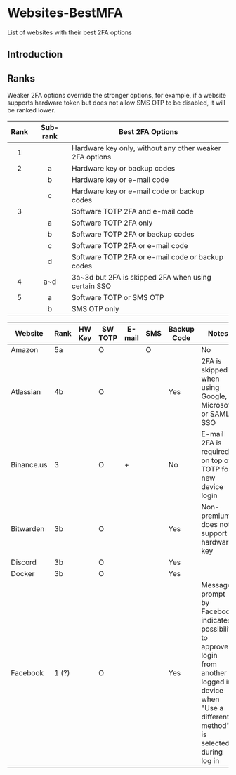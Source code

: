 # Websites-BestMFA
List of websites with their best 2FA options

## Introduction
## Ranks
Weaker 2FA options override the stronger options, for example, if a website supports hardware token but does not allow SMS OTP to be disabled, it will be ranked lower.

| Rank | Sub-rank | Best 2FA Options                                        |
|:----:|:--------:|---------------------------------------------------------|
|  1   |          | Hardware key only, without any other weaker 2FA options |
|  2   |    a     | Hardware key or backup codes                            |
|      |    b     | Hardware key or e-mail code                             |
|      |    c     | Hardware key or e-mail code or backup codes             |
|  3   |          | Software TOTP 2FA and e-mail code                       |
|      |    a     | Software TOTP 2FA only                                  |
|      |    b     | Software TOTP 2FA or backup codes                       |
|      |    c     | Software TOTP 2FA or e-mail code                        |
|      |    d     | Software TOTP 2FA or e-mail code or backup codes        |
|  4   |   a~d    | 3a~3d but 2FA is skipped 2FA when using certain SSO     |
|  5   |    a     | Software TOTP or SMS OTP                                |
|      |    b     | SMS OTP only                                            |

| Website    | Rank  | HW Key | SW TOTP | E-mail | SMS | Backup Code | Notes                                                                              |
|------------|-------|--------|---------|--------|-----|-------------|------------------------------------------------------------------------------------|
| Amazon     | 5a    |        | O       |        | O   |             | No                                                                                 |
| Atlassian  | 4b    |        | O       |        |     | Yes         | 2FA is skipped when using Google, Microsoft, or SAML SSO                           |
| Binance.us | 3     |        | O       | +      |     | No          | E-mail 2FA is required on top of TOTP for new device login                         |
| Bitwarden  | 3b    |        | O       |        |     | Yes         | Non-premium does not support hardware key                                          |
| Discord    | 3b    |        | O       |        |     | Yes         |                                                                                    |
| Docker     | 3b    |        | O       |        |     | Yes         |                                                                                    |
| Facebook   | 1 (?) |        | O       |        |     | Yes         | Message prompt by Facebook indicates possibility to approve login from another logged in device when "Use a different method" is selected during log in |


<!-- You’ve asked us to require a 6-digit login code when anyone tries to access your account from a new device or browser.
When you receive your 6-digit code, enter it to continue:

Approve from another device
Just check your notifications in another browser or phone where you've logged in. -->